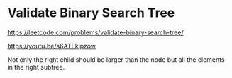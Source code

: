 # Validate Binary Search Tree

https://leetcode.com/problems/validate-binary-search-tree/

https://youtu.be/s6ATEkipzow

Not only the right child should be larger than the node but all the elements in the right subtree.
